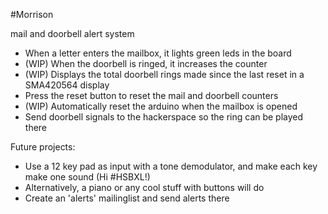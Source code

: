 #Morrison

mail and doorbell alert system

* When a letter enters the mailbox, it lights green leds in the board
* (WIP) When the doorbell is ringed, it increases the counter
* (WIP) Displays the total doorbell rings made since the last reset in a SMA420564 display
* Press the reset button to reset the mail and doorbell counters
* (WIP) Automatically reset the arduino when the mailbox is opened
* Send doorbell signals to the hackerspace so the ring can be played there

Future projects:

* Use a 12 key pad as input with a tone demodulator, and make each key make one sound (Hi #HSBXL!)
* Alternatively, a piano or any cool stuff with buttons will do
* Create an 'alerts' mailinglist and send alerts there
